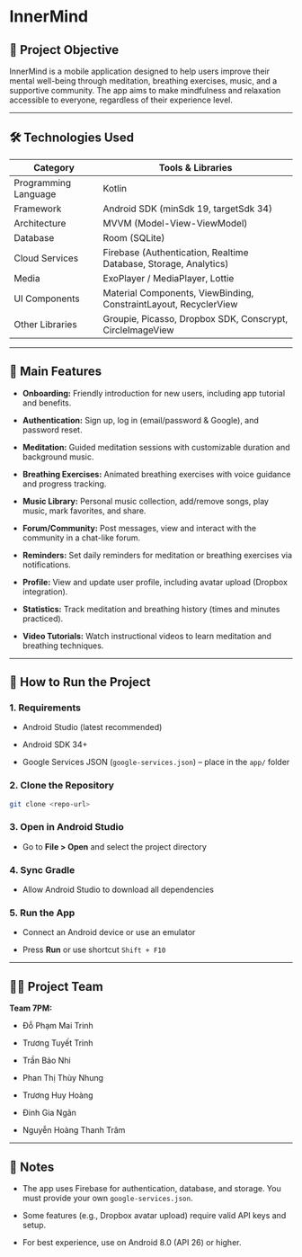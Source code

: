
# InnerMind

## 🧩 Project Objective

InnerMind is a mobile application designed to help users improve their mental well-being through meditation, breathing exercises, music, and a supportive community. The app aims to make mindfulness and relaxation accessible to everyone, regardless of their experience level.

---

## 🛠️ Technologies Used

|Category|Tools & Libraries|
|---|---|
|Programming Language|Kotlin|
|Framework|Android SDK (minSdk 19, targetSdk 34)|
|Architecture|MVVM (Model-View-ViewModel)|
|Database|Room (SQLite)|
|Cloud Services|Firebase (Authentication, Realtime Database, Storage, Analytics)|
|Media|ExoPlayer / MediaPlayer, Lottie|
|UI Components|Material Components, ViewBinding, ConstraintLayout, RecyclerView|
|Other Libraries|Groupie, Picasso, Dropbox SDK, Conscrypt, CircleImageView|

---

## 🧪 Main Features

- **Onboarding:** Friendly introduction for new users, including app tutorial and benefits.

- **Authentication:** Sign up, log in (email/password & Google), and password reset.

- **Meditation:** Guided meditation sessions with customizable duration and background music.

- **Breathing Exercises:** Animated breathing exercises with voice guidance and progress tracking.

- **Music Library:** Personal music collection, add/remove songs, play music, mark favorites, and share.

- **Forum/Community:** Post messages, view and interact with the community in a chat-like forum.

- **Reminders:** Set daily reminders for meditation or breathing exercises via notifications.

- **Profile:** View and update user profile, including avatar upload (Dropbox integration).

- **Statistics:** Track meditation and breathing history (times and minutes practiced).

- **Video Tutorials:** Watch instructional videos to learn meditation and breathing techniques.


---

## 🧭 How to Run the Project

### 1. Requirements

- Android Studio (latest recommended)

- Android SDK 34+

- Google Services JSON (`google-services.json`) – place in the `app/` folder


### 2. Clone the Repository

```bash
git clone <repo-url>
```

### 3. Open in Android Studio

- Go to **File > Open** and select the project directory


### 4. Sync Gradle

- Allow Android Studio to download all dependencies


### 5. Run the App

- Connect an Android device or use an emulator

- Press **Run** or use shortcut `Shift + F10`


---

## 👨‍💻 Project Team

**Team 7PM:**

- Đỗ Phạm Mai Trinh

- Trương Tuyết Trinh

- Trần Bảo Nhi

- Phan Thị Thùy Nhung

- Trương Huy Hoàng

- Đinh Gia Ngân

- Nguyễn Hoàng Thanh Trâm


---

## 🔖 Notes

- The app uses Firebase for authentication, database, and storage. You must provide your own `google-services.json`.

- Some features (e.g., Dropbox avatar upload) require valid API keys and setup.

- For best experience, use on Android 8.0 (API 26) or higher.
    
